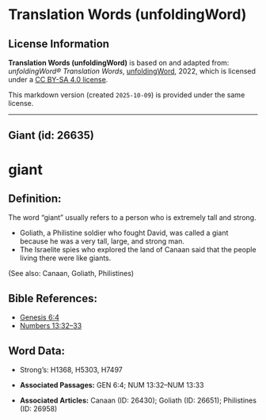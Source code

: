 # Translation Words (unfoldingWord)

## License Information

**Translation Words (unfoldingWord)** is based on and adapted from: _unfoldingWord® Translation Words_, [unfoldingWord](https://unfoldingword.org/utw), 2022, which is licensed under a [CC BY-SA 4.0 license](https://creativecommons.org/licenses/by-sa/4.0/legalcode.en).

This markdown version (created `2025-10-09`) is provided under the same license.



--------------------------------

## Giant (id: 26635)

giant
=====

Definition:
-----------

The word “giant” usually refers to a person who is extremely tall and strong. 

* Goliath, a Philistine soldier who fought David, was called a giant because he was a very tall, large, and strong man.
* The Israelite spies who explored the land of Canaan said that the people living there were like giants.

(See also: Canaan, Goliath, Philistines)

Bible References:
-----------------

* [Genesis 6:4](https://ref.ly/Gen6:4)
* [Numbers 13:32–33](https://ref.ly/Num13:32-Num13:33)

Word Data:
----------

* Strong’s: H1368, H5303, H7497

* **Associated Passages:** GEN 6:4; NUM 13:32–NUM 13:33
* **Associated Articles:** Canaan (ID: 26430); Goliath (ID: 26651); Philistines (ID: 26958)

